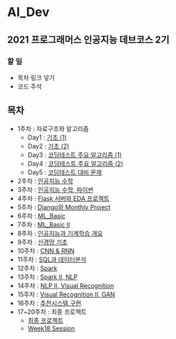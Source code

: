 # AI_Dev
## 2021 프로그래머스 인공지능 데브코스 2기

### 할 일
- 목차 링크 넣기
- 코드 주석

## 목차
- 1주차 : 자료구조와 알고리즘
  - Day1 : [기초 (1)](https://github.com/nsms556/AI_Dev/tree/main/Week1/Day1)
  - Day2 : [기초 (2)](https://github.com/nsms556/AI_Dev/tree/main/Week1/Day2)
  - Day3 : [코딩테스트 주요 알고리즘 (1)](https://github.com/nsms556/AI_Dev/tree/main/Week1/Day3)
  - Day4 : [코딩테스트 주요 알고리즘 (2)](https://github.com/nsms556/AI_Dev/tree/main/Week1/Day4)
  - Day5 : [코딩테스트 대비 문제](https://github.com/nsms556/AI_Dev/tree/main/Week1/Day5)
- 2주차 : [인공지능 수학](https://github.com/nsms556/AI_Dev/tree/main/Week2)
- 3주차 : [인공지능 수학, 파이썬](https://github.com/nsms556/AI_Dev/tree/main/Week3)
- 4주차 : [Flask 서버와 EDA 프로젝트](https://github.com/nsms556/AI_Dev/tree/main/Week4)
- 5주차 : [Django와 Monthly Project](https://github.com/nsms556/AI_Dev/tree/main/Week5)
- 6주차 : [ML_Basic](https://github.com/nsms556/AI_Dev/tree/main/Week6)
- 7주차 : [ML_Basic II](https://github.com/nsms556/AI_Dev/tree/main/Week7)
- 8주차 : [인공지능과 기계학습 개요](https://github.com/nsms556/AI_Dev/tree/main/Week8)
- 9주차 : [신경망 기초](https://github.com/nsms556/AI_Dev/tree/main/Week9)
- 10주차 : [CNN & RNN](https://github.com/nsms556/AI_Dev/tree/main/Week10)
- 11주차 : [SQL과 데이터분석](https://github.com/nsms556/AI_Dev/tree/main/Week11)
- 12주차 : [Spark](https://github.com/nsms556/AI_Dev/tree/main/Week12)
- 13주차 : [Spark II, NLP](https://github.com/nsms556/AI_Dev/tree/main/Week13)
- 14주차 : [NLP II, Visual Recognition](https://github.com/nsms556/AI_Dev/tree/main/Week14)
- 15주차 : [Visual Recognition II, GAN](https://github.com/nsms556/AI_Dev/tree/main/Week15)
- 16주차 : [추천시스템 구현](https://github.com/nsms556/AI_Dev/tree/main/Week16)
- 17~20주차 : 최종 프로젝트
  - [최종 프로젝트](https://github.com/nsms556/AI_Dev/tree/main/Final)
  - [Week18 Session](https://github.com/nsms556/AI_Dev/blob/main/Week18/session.md)
